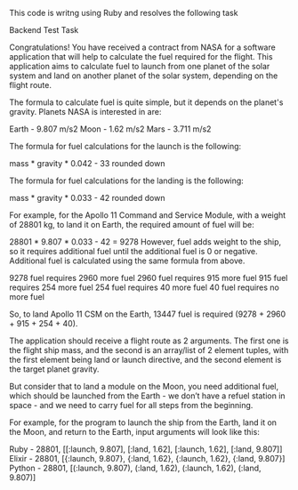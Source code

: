 This code is writng using Ruby 
and resolves the following task

Backend Test Task                 

Congratulations! You have received a contract from NASA for a software application that will help to calculate the fuel required for the flight. This application aims to calculate fuel to launch from one planet of the solar system and land on another planet of the solar system, depending on the flight route.

The formula to calculate fuel is quite simple, but it depends on the planet's gravity. Planets NASA is interested in are:

Earth - 9.807 m/s2
Moon - 1.62 m/s2
Mars - 3.711 m/s2

The formula for fuel calculations for the launch is the following:

mass * gravity * 0.042 - 33 rounded down

The formula for fuel calculations for the landing is the following:

mass * gravity * 0.033 - 42 rounded down

For example, for the Apollo 11 Command and Service Module, with a weight of 28801 kg, to land it on Earth, the required amount of fuel will be:

28801 * 9.807 * 0.033 - 42 = 9278
However, fuel adds weight to the ship, so it requires additional fuel until the additional fuel is 0 or negative. Additional fuel is calculated using the same formula from above.

9278 fuel requires 2960 more fuel
2960 fuel requires 915 more fuel
915 fuel requires 254 more fuel
254 fuel requires 40 more fuel
40 fuel requires no more fuel

So, to land Apollo 11 CSM on the Earth, 13447 fuel is required (9278 + 2960 + 915 + 254 + 40).

The application should receive a flight route as 2 arguments. The first one is the flight ship mass, and the second is an array/list of 2 element tuples, with the first element being land or launch directive, and the second element is the target planet gravity.

But consider that to land a module on the Moon, you need additional fuel, which should be launched from the Earth - we don’t have a refuel station in space - and we need to carry fuel for all steps from the beginning. 

For example, for the program to launch the ship from the Earth, land it on the Moon, and return to the Earth, input arguments will look like this:

Ruby - 28801, [[:launch, 9.807], [:land, 1.62], [:launch, 1.62], [:land, 9.807]]
Elixir - 28801, [{:launch, 9.807}, {:land, 1.62}, {:launch, 1.62}, {:land, 9.807}]
Python - 28801, [(:launch, 9.807), (:land, 1.62), (:launch, 1.62), (:land, 9.807)]

